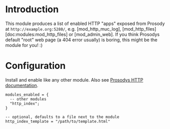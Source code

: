 Introduction
============

This module produces a list of enabled HTTP "apps" exposed from Prosody
at `http://example.org:5280/`, e.g. [mod\_http\_muc\_log],
[mod\_http\_files][doc:modules:mod_http_files] or
[mod\_admin\_web]. If you think Prosodys default "root" web page (a
404 error usually) is boring, this might be the module for you! :)

Configuration
=============

Install and enable like any other module. Also see [Prosodys HTTP
documentation](https://prosody.im/doc/http).

``` {.lua}
modules_enabled = {
  -- other modules
  "http_index";
}

-- optional, defaults to a file next to the module
http_index_template = "/path/to/template.html"
```
